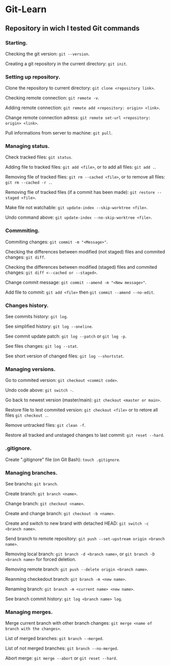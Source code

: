 # Git-Learn
## Repository in wich I tested Git commands

### Starting.
Checking the git version: ```git --version```.

Creating a git repository in the current directory: ```git init```.


### Setting up repository.
Clone the repository to current directory: ```git clone <repository link>```.

Checking remote connection: ```git remote -v```.

Adding remote connection: ```git remote add <repository: origin> <link>```.

Change remote connection adress: ```git remote set-url <repository: origin> <link>```.

Pull informations from server to machine: ```git pull```.


### Managing status.
Check tracked files: ```git status```.

Adding file to tracked files: ```git add <file>```, or to add all files: ```git add .```.

Removing file of tracked flies: ```git rm --cached <file>```, or to remove all files: ```git rm --cached -r .```.

Removing flie of tracked files (if a commit has been made): ```git restore --staged <file>```.

Make file not watchable: ```git update-index --skip-worktree <file>```.

Undo command above: ```git update-index --no-skip-worktree <file>```.


### Commmiting.
Commiting changes: ```git commit -m "<Message>"```.

Checking the differences between modified (not staged) files and commited changes: ```git diff```. 

Checking the differences between modified (staged) files and commited changes: ```git diff <--cached or --staged>```.

Change commit message: ```git commit --amend -m "<New message>"```.

Add file to commit: ```git add <file>``` then ```git commit --amend --no-edit```.


### Changes history.
See commits history: ```git log```.

See simplified history: ```git log --oneline```.

See commit update patch: ```git log --patch``` or ```git log -p```.

See files changes: ```git log --stat```.

See short version of changed files: ```git log --shortstat```.


### Managing versions.
Go to commited version: ```git checkout <commit code>```.

Undo code above: ```git switch -```.

Go back to newest version (master/main): ```git checkout <master or main>```.

Restore file to lest commited version: ```git checkout <file>``` or to retore all files ```git checkout .```.

Remove untracked files: ```git clean -f```.

Restore all tracked and unstaged changes to last commit: ```git reset --hard```.


### .gitignore.
Create ".gitignore" file (on Git Bash): ```touch .gitignore```.


### Managing branches.
See branchs: ```git branch```.

Create branch: ```git branch <name>```.

Change branch: ```git checkout <name>```.

Create and change branch: ```git checkout -b <name>```.

Create and switch to new brand with detached HEAD: ```git switch -c <branch name>```.

Send branch to remote repository: ```git push --set-upstream origin <branch name>```.

Removing local branch: ```git branch -d <branch name>```, or ```git branch -D <branch name>``` for forced deletion.

Removing remote branch: ```git push --delete origin <branch name>```.

Reanming checkedout branch: ```git branch -m <new name>```.

Renaming branch: ```git branch -m <current name> <new name>```.

See branch commit history: ```git log <branch name> log```.


### Managing merges.
Merge current branch with other branch changes: ```git merge <name of branch with the changes>```.

List of merged branches: ```git branch --merged```.

List of not merged branches: ```git branch --no-merged```.

Abort merge: ```git merge --abort``` or ```git reset --hard```.
